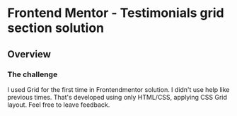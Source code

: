 # Frontend Mentor - Testimonials grid section solution

## Overview

### The challenge

I used Grid for the first time in Frontendmentor solution. I didn't use help like previous times. That's developed using only HTML/CSS, applying CSS Grid layout.
Feel free to leave feedback.


